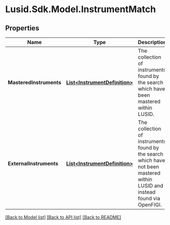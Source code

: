 
# Lusid.Sdk.Model.InstrumentMatch

## Properties

Name | Type | Description | Notes
------------ | ------------- | ------------- | -------------
**MasteredInstruments** | [**List&lt;InstrumentDefinition&gt;**](InstrumentDefinition.md) | The collection of instruments found by the search which have been mastered within LUSID. | [optional] 
**ExternalInstruments** | [**List&lt;InstrumentDefinition&gt;**](InstrumentDefinition.md) | The collection of instruments found by the search which have not been mastered within LUSID and instead found via OpenFIGI. | [optional] 

[[Back to Model list]](../README.md#documentation-for-models)
[[Back to API list]](../README.md#documentation-for-api-endpoints)
[[Back to README]](../README.md)

